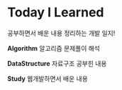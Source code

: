 # Today I Learned
공부하면서 배운 내용 정리하는 개발 일지!

**Algorithm**
알고리즘 문제풀이 해석

**DataStructure**
자료구조 공부힌 내용

**Study**
웹개발하면서 배운 내용

